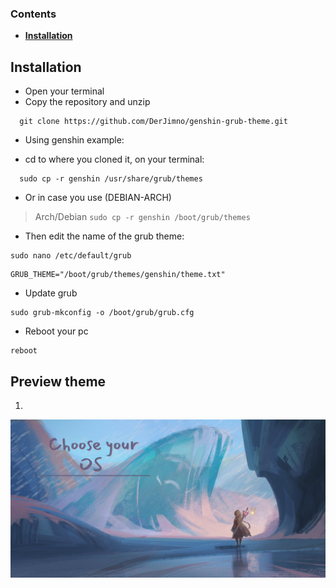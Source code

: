 ###  Contents 


  - <b>[Installation](#installation)</b>

## Installation

- Open your terminal
- Copy the repository and unzip

```
  git clone https://github.com/DerJimno/genshin-grub-theme.git
```

- Using genshin example:

- cd to where you cloned it, on your terminal:
```
  sudo cp -r genshin /usr/share/grub/themes
```

- Or in case you use (DEBIAN-ARCH)

>Arch/Debian `sudo cp -r genshin /boot/grub/themes`

- Then edit the name of the grub theme:
```
sudo nano /etc/default/grub
```
```
GRUB_THEME="/boot/grub/themes/genshin/theme.txt"
```
- Update grub
```
sudo grub-mkconfig -o /boot/grub/grub.cfg
```

- Reboot your pc
```
reboot
```

## Preview theme
1.
<div align="center" style="display:inline">
<img alt="genshin preview" src="genshin/background.png" width="1016px" />
</div>






